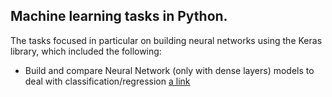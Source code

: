 ## Machine learning tasks in Python. 
The tasks focused in particular on building neural networks using the Keras library, which included the following:
- Build and compare Neural Network (only with dense layers) models to deal with classification/regression  [a link](https://github.com/Paulina-Iwach/Machine-Learning/tree/master/Assignment_2_Keras_Neural_Network)
